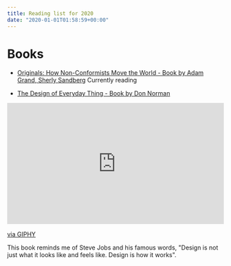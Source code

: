 ```yaml
---
title: Reading list for 2020
date: "2020-01-01T01:58:59+00:00"
---
```



# Books

- [Originals: How Non-Conformists Move the World - Book by Adam Grand, Sherly Sandberg](https://www.nytimes.com/2016/01/30/business/dealbook/creating-originality-at-home-and-at-work.html) Currently reading

- [The Design of Everyday Thing - Book by Don Norman](https://www.google.com/books/edition/The_Design_of_Everyday_Things/nVQPAAAAQBAJ?hl=en&gbpv=1&printsec=frontcover)

<div style="width:100%;height:0;padding-bottom:56%;position:relative;"><iframe src="https://giphy.com/embed/kDBRg2bsLDsignYqpt" width="100%" height="100%" style="position:absolute" frameBorder="0" class="giphy-embed" allowFullScreen></iframe></div><p><a href="https://giphy.com/gifs/kDBRg2bsLDsignYqpt">via GIPHY</a></p>

This book reminds me of Steve Jobs and his famous words, "Design is not just what it looks like and feels like. Design is how it works".